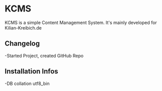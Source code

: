 <h1>KCMS</h1>
<p>KCMS is a simple Content Management System. It's mainly developed for Kilian-Kreibich.de</p>
<h2>Changelog</h2>
<p>-Started Project, created GitHub Repo</p>
<h2>Installation Infos</h2>
<p>-DB collation utf8_bin</p>